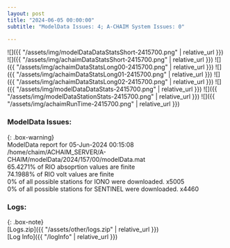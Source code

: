 ```yaml
---
layout: post
title: "2024-06-05 00:00:00"
subtitle: "ModelData Issues: 4; A-CHAIM System Issues: 0"

---
```


![]({{ "/assets/img/modelDataDataStatsShort-2415700.png" | relative_url }})
![]({{ "/assets/img/achaimDataStatsShort-2415700.png" | relative_url }})
![]({{ "/assets/img/achaimDataStatsLong00-2415700.png" | relative_url }})
![]({{ "/assets/img/achaimDataStatsLong01-2415700.png" | relative_url }})
![]({{ "/assets/img/achaimDataStatsLong02-2415700.png" | relative_url }})
![]({{ "/assets/img/modelDataDataStats-2415700.png" | relative_url }})
![]({{ "/assets/img/modelDataStationStats-2415700.png" | relative_url }})
![]({{ "/assets/img/achaimRunTime-2415700.png" | relative_url }})


### ModelData Issues:  
  
{: .box-warning}  
 ModelData report for 05-Jun-2024 00:15:08   
 /home/chaim/ACHAIM_SERVER/A-CHAIM/modelData/2024/157/00/modelData.mat   
 65.4271% of RIO absoprtion values are finite   
 74.1988% of RIO volt values are finite   
 0% of all possible stations for IONO were downloaded. x5005   
 0% of all possible stations for SENTINEL were downloaded. x4460   
  


### Logs:  
  
{: .box-note}  
[Logs.zip]({{ "/assets/other/logs.zip" | relative_url }})  
[Log Info]({{ "/logInfo" | relative_url }})  
